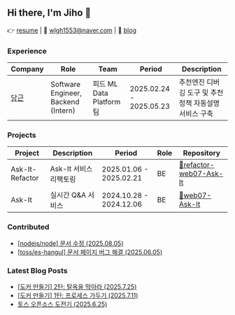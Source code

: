 ## Hi there, I'm Jiho 🙌

👉 [resume](https://drive.google.com/file/d/1rqtoseIFrZUjeRuZ5vGh8HIq37s5WOzO/view?usp=sharing) | 📧 wlgh1553@naver.com | 📝 [blog](https://velog.io/@wlgh1553/posts)

### Experience
| Company | Role | Team | Period | Description |
|---------|------|------|---------|-------------|
| [당근](https://about.daangn.com/) | Software Engineer, Backend (Intern) | 피드 ML Data Platform팀 | 2025.02.24 - 2025.05.23 | 추천엔진 디버깅 도구 및 추천정책 자동설명 서비스 구축 |

### Projects

| Project | Description | Period | Role | Repository |
|---------|------------|--------|-------------------|------------|
| Ask-It-Refactor | Ask-It 서비스 리팩토링 | 2025.01.06 - 2025.02.21 | BE | [🔗refactor-web07-Ask-It](https://github.com/boostcampwm-2024/refactor-web07-Ask-It) |
| Ask-It | 실시간 Q&A 서비스 | 2024.10.28 - 2024.12.06 | BE | [🔗web07-Ask-It](https://github.com/boostcampwm-2024/web07-Ask-It) |

### Contributed
- [[nodejs/node] 문서 수정 (2025.08.05)](https://github.com/nodejs/node/pull/59356)
- [[toss/es-hangul] 문서 페이지 버그 해결 (2025.06.05)](https://github.com/toss/es-hangul/pull/358)

### Latest Blog Posts
- [[도커 만들기] 2탄: 탈옥을 막아라 (2025.7.25)](https://velog.io/@wlgh1553/%EB%8F%84%EC%BB%A4-%EB%A7%8C%EB%93%A4%EA%B8%B0-2%ED%83%84-%ED%83%88%EC%98%A5%EC%9D%84-%EB%A7%89%EC%95%84%EB%9D%BC)
- [[도커 만들기] 1탄: 프로세스 가두기 (2025.7.11)](https://velog.io/@wlgh1553/%EB%8F%84%EC%BB%A4-%EB%A7%8C%EB%93%A4%EA%B8%B0-1%ED%83%84)
- [토스 오픈소스 도전기 (2025.6.25)](https://velog.io/@wlgh1553/%EC%B2%AB-%EC%98%A4%ED%94%88%EC%86%8C%EC%8A%A4-%EB%8F%84%EC%A0%84%EA%B8%B0)